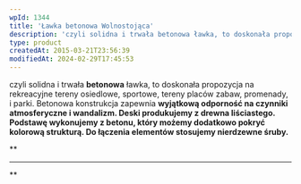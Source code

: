 ```yaml
---
wpId: 1344
title: 'Ławka betonowa Wolnostojąca'
description: 'czyli solidna i trwała betonowa ławka, to doskonała propozycja na rekreacyjne tereny osiedlowe, sportowe, tereny placów zabaw, promenady, i parki. Betonowa konstrukcja zapewnia wyjątkową odporność na czynniki atmosferyczne i wandalizm. Deski produkujemy z drewna liściastego. Podstawę wykonujemy z betonu, który możemy dodatkowo pokryć kolorową strukturą. Do łączenia elementów stosujemy nierdzewne śruby.'
type: product
createdAt: 2015-03-21T23:56:39
modifiedAt: 2024-02-29T17:45:53
---
```



czyli solidna i trwała **betonowa** ławka, to doskonała propozycja na rekreacyjne tereny osiedlowe, sportowe, tereny placów zabaw, promenady, i parki. Betonowa konstrukcja zapewnia **wyjątkową odporność na czynniki atmosferyczne i wandalizm. Deski produkujemy z drewna liściastego. Podstawę wykonujemy z betonu, który możemy dodatkowo pokryć kolorową strukturą. Do łączenia elementów stosujemy nierdzewne śruby.**

**

* * *

**